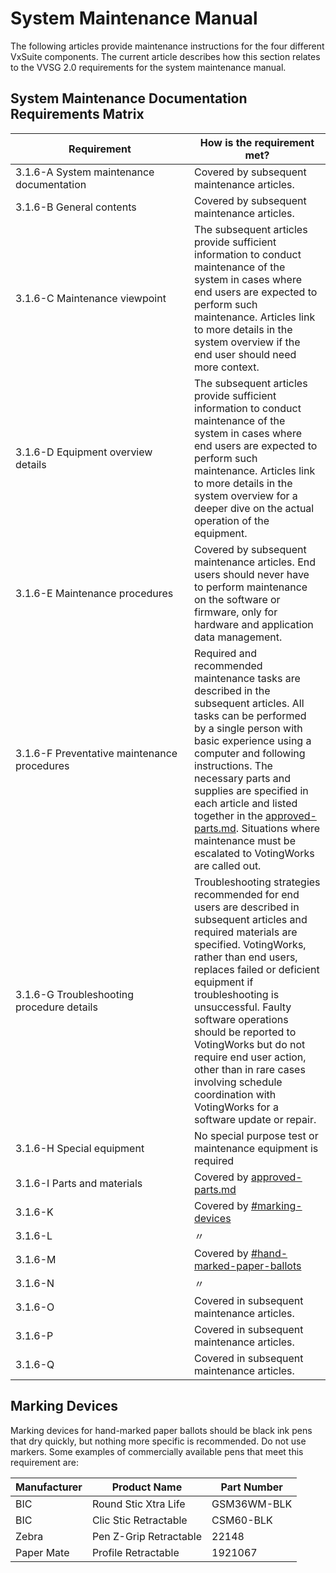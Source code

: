 # System Maintenance Manual

The following articles provide maintenance instructions for the four different VxSuite components. The current article describes how this section relates to the VVSG 2.0 requirements for the system maintenance manual.

## System Maintenance Documentation Requirements Matrix

<table><thead><tr><th width="270">Requirement</th><th>How is the requirement met?</th></tr></thead><tbody><tr><td>3.1.6-A System maintenance documentation</td><td>Covered by subsequent maintenance articles.</td></tr><tr><td>3.1.6-B General contents</td><td>Covered by subsequent maintenance articles.</td></tr><tr><td>3.1.6-C Maintenance viewpoint</td><td>The subsequent articles provide sufficient information to conduct maintenance of the system in cases where end users are expected to perform such maintenance. Articles link to more details in the system overview if the end user should need more context.</td></tr><tr><td>3.1.6-D Equipment overview details</td><td>The subsequent articles provide sufficient information to conduct maintenance of the system in cases where end users are expected to perform such maintenance. Articles link to more details in the system overview for a deeper dive on the actual operation of the equipment.</td></tr><tr><td>3.1.6-E Maintenance procedures</td><td>Covered by subsequent maintenance articles. End users should never have to perform maintenance on the software or firmware, only for hardware and application data management.</td></tr><tr><td>3.1.6-F Preventative maintenance procedures</td><td>Required and recommended maintenance tasks are described in the subsequent articles. All tasks can be performed by a single person with basic experience using a computer and following instructions. The necessary parts and supplies are specified in each article and listed together in the <a data-mention href="system-maintenance-manual/approved-parts.md">approved-parts.md</a>. Situations where maintenance must be escalated to VotingWorks are called out.</td></tr><tr><td>3.1.6-G Troubleshooting procedure details</td><td>Troubleshooting strategies recommended for end users are described in subsequent articles and required materials are specified. VotingWorks, rather than end users, replaces failed or deficient equipment if troubleshooting is unsuccessful. Faulty software operations should be reported to VotingWorks but do not require end user action, other than in rare cases involving schedule coordination with VotingWorks for a software update or repair.</td></tr><tr><td>3.1.6-H Special equipment </td><td>No special purpose test or maintenance equipment is required</td></tr><tr><td>3.1.6-I Parts and materials</td><td>Covered by <a data-mention href="system-maintenance-manual/approved-parts.md">approved-parts.md</a></td></tr><tr><td>3.1.6-K</td><td>Covered by <a data-mention href="system-maintenance-manual.md#marking-devices">#marking-devices</a></td></tr><tr><td>3.1.6-L</td><td>〃</td></tr><tr><td>3.1.6-M</td><td>Covered by <a data-mention href="system-performance-and-specifications/paper-specifications.md#hand-marked-paper-ballots">#hand-marked-paper-ballots</a></td></tr><tr><td>3.1.6-N</td><td>〃</td></tr><tr><td>3.1.6-O</td><td>Covered in subsequent maintenance articles.</td></tr><tr><td>3.1.6-P</td><td>Covered in subsequent maintenance articles.</td></tr><tr><td>3.1.6-Q</td><td>Covered in subsequent maintenance articles.</td></tr></tbody></table>

## Marking Devices

Marking devices for hand-marked paper ballots should be black ink pens that dry quickly, but nothing more specific is recommended. Do not use markers. Some examples of commercially available pens that meet this requirement are:

| Manufacturer | Product Name           | Part Number  |
| ------------ | ---------------------- | ------------ |
| BIC          | Round Stic Xtra Life   | ‎GSM36WM-BLK |
| BIC          | Clic Stic Retractable  | CSM60-BLK    |
| Zebra        | Pen Z-Grip Retractable | 22148        |
| Paper Mate   | Profile Retractable    | 1921067      |



